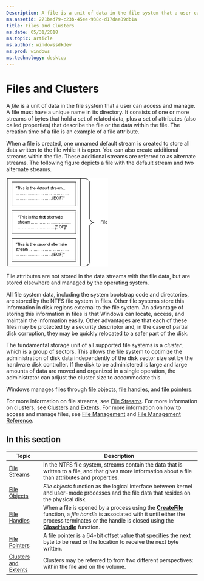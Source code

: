```yaml
---
Description: A file is a unit of data in the file system that a user can access and manage.
ms.assetid: 271bad79-c23b-45ee-938c-d17dae89db1a
title: Files and Clusters
ms.date: 05/31/2018
ms.topic: article
ms.author: windowssdkdev
ms.prod: windows
ms.technology: desktop
---
```


# Files and Clusters

A *file* is a unit of data in the file system that a user can access and manage. A file must have a unique name in its directory. It consists of one or more streams of bytes that hold a set of related data, plus a set of attributes (also called properties) that describe the file or the data within the file. The creation time of a file is an example of a file attribute.

When a file is created, one unnamed default stream is created to store all data written to the file while it is open. You can also create additional streams within the file. These additional streams are referred to as alternate streams. The following figure depicts a file with the default stream and two alternate streams.

![file with a default stream and two alternate streams](images/fig1.png)

File attributes are not stored in the data streams with the file data, but are stored elsewhere and managed by the operating system.

All file system data, including the system bootstrap code and directories, are stored by the NTFS file system in files. Other file systems store this information in disk regions external to the file system. An advantage of storing this information in files is that Windows can locate, access, and maintain the information easily. Other advantages are that each of these files may be protected by a security descriptor and, in the case of partial disk corruption, they may be quickly relocated to a safer part of the disk.

The fundamental storage unit of all supported file systems is a *cluster*, which is a group of sectors. This allows the file system to optimize the administration of disk data independently of the disk sector size set by the hardware disk controller. If the disk to be administered is large and large amounts of data are moved and organized in a single operation, the administrator can adjust the cluster size to accommodate this.

Windows manages files through [file objects](file-objects.md), [file handles](file-handles.md), and [file pointers](file-pointers.md).

For more information on file streams, see [File Streams](file-streams.md). For more information on clusters, see [Clusters and Extents](clusters-and-extents.md). For more information on how to access and manage files, see [File Management](file-management.md) and [File Management Reference](file-management-reference.md).

## In this section



| Topic                                                       | Description                                                                                                                                                                                                                                                  |
|-------------------------------------------------------------|--------------------------------------------------------------------------------------------------------------------------------------------------------------------------------------------------------------------------------------------------------------|
| [File Streams](file-streams.md)<br/>                 | In the NTFS file system, streams contain the data that is written to a file, and that gives more information about a file than attributes and properties.<br/>                                                                                         |
| [File Objects](file-objects.md)<br/>                 | *File objects* function as the logical interface between kernel and user-mode processes and the file data that resides on the physical disk.<br/>                                                                                                      |
| [File Handles](file-handles.md)<br/>                 | When a file is opened by a process using the [**CreateFile**](/windows/win32/FileAPI/nf-fileapi-createfilea?branch=master) function, a *file handle* is associated with it until either the process terminates or the handle is closed using the [**CloseHandle**](https://msdn.microsoft.com/library/windows/desktop/ms724211) function.<br/> |
| [File Pointers](file-pointers.md)<br/>               | A file pointer is a 64-bit offset value that specifies the next byte to be read or the location to receive the next byte written.<br/>                                                                                                                 |
| [Clusters and Extents](clusters-and-extents.md)<br/> | Clusters may be referred to from two different perspectives: within the file and on the volume.<br/>                                                                                                                                                   |



 

 

 




